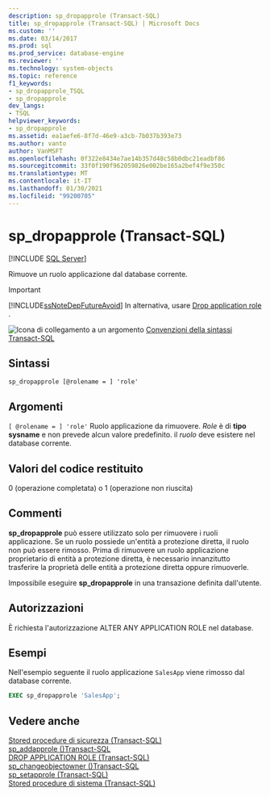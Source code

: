 ```yaml
---
description: sp_dropapprole (Transact-SQL)
title: sp_dropapprole (Transact-SQL) | Microsoft Docs
ms.custom: ''
ms.date: 03/14/2017
ms.prod: sql
ms.prod_service: database-engine
ms.reviewer: ''
ms.technology: system-objects
ms.topic: reference
f1_keywords:
- sp_dropapprole_TSQL
- sp_dropapprole
dev_langs:
- TSQL
helpviewer_keywords:
- sp_dropapprole
ms.assetid: ea1aefe6-8f7d-46e9-a3cb-7b037b393e73
ms.author: vanto
author: VanMSFT
ms.openlocfilehash: 0f322e8434e7ae14b357d48c58b0dbc21eadbf86
ms.sourcegitcommit: 33f0f190f962059826e002be165a2bef4f9e350c
ms.translationtype: MT
ms.contentlocale: it-IT
ms.lasthandoff: 01/30/2021
ms.locfileid: "99200705"
---
```

# <a name="sp_dropapprole-transact-sql"></a>sp_dropapprole (Transact-SQL)

[!INCLUDE [SQL Server](../../includes/applies-to-version/sqlserver.md)]

  Rimuove un ruolo applicazione dal database corrente.  
  
> [!IMPORTANT]  
>  [!INCLUDE[ssNoteDepFutureAvoid](../../includes/ssnotedepfutureavoid-md.md)] In alternativa, usare [Drop application role](../../t-sql/statements/drop-application-role-transact-sql.md) .  
  
 ![Icona di collegamento a un argomento](../../database-engine/configure-windows/media/topic-link.gif "Icona di collegamento a un argomento") [Convenzioni della sintassi Transact-SQL](../../t-sql/language-elements/transact-sql-syntax-conventions-transact-sql.md)  
  
## <a name="syntax"></a>Sintassi  
  
```  
sp_dropapprole [@rolename = ] 'role'  
```  
  
## <a name="arguments"></a>Argomenti  
`[ @rolename = ] 'role'` Ruolo applicazione da rimuovere. *Role* è di **tipo sysname** e non prevede alcun valore predefinito. il *ruolo* deve esistere nel database corrente.  
  
## <a name="return-code-values"></a>Valori del codice restituito  
 0 (operazione completata) o 1 (operazione non riuscita)  
  
## <a name="remarks"></a>Commenti  
 **sp_dropapprole** può essere utilizzato solo per rimuovere i ruoli applicazione. Se un ruolo possiede un'entità a protezione diretta, il ruolo non può essere rimosso. Prima di rimuovere un ruolo applicazione proprietario di entità a protezione diretta, è necessario innanzitutto trasferire la proprietà delle entità a protezione diretta oppure rimuoverle.  
  
 Impossibile eseguire **sp_dropapprole** in una transazione definita dall'utente.  
  
## <a name="permissions"></a>Autorizzazioni  
 È richiesta l'autorizzazione ALTER ANY APPLICATION ROLE nel database.  
  
## <a name="examples"></a>Esempi  
 Nell'esempio seguente il ruolo applicazione `SalesApp` viene rimosso dal database corrente.  
  
```sql
EXEC sp_dropapprole 'SalesApp';  
```  
  
## <a name="see-also"></a>Vedere anche  
 [Stored procedure di sicurezza &#40;Transact-SQL&#41;](../../relational-databases/system-stored-procedures/security-stored-procedures-transact-sql.md)   
 [sp_addapprole &#40;&#41;Transact-SQL ](../../relational-databases/system-stored-procedures/sp-addapprole-transact-sql.md)   
 [DROP APPLICATION ROLE &#40;Transact-SQL&#41;](../../t-sql/statements/drop-application-role-transact-sql.md)   
 [sp_changeobjectowner &#40;&#41;Transact-SQL ](../../relational-databases/system-stored-procedures/sp-changeobjectowner-transact-sql.md)   
 [sp_setapprole &#40;Transact-SQL&#41;](../../relational-databases/system-stored-procedures/sp-setapprole-transact-sql.md)   
 [Stored procedure di sistema &#40;Transact-SQL&#41;](../../relational-databases/system-stored-procedures/system-stored-procedures-transact-sql.md)  
  
  
